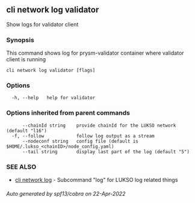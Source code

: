 ## cli network log validator

Show logs for validator client

### Synopsis

This command shows log for prysm-validator container where validator client is running

```
cli network log validator [flags]
```

### Options

```
  -h, --help   help for validator
```

### Options inherited from parent commands

```
      --chainId string    provide chainId for the LUKSO network (default "l16")
  -f, --follow            follow log output as a stream
      --nodeconf string   config file (default is $HOME/.lukso_<chainID>/node_config.yaml)
      --tail string       display last part of the log (default "5")
```

### SEE ALSO

* [cli network log](cli_network_log.md)	 - Subcommand "log" for LUKSO log related things

###### Auto generated by spf13/cobra on 22-Apr-2022
